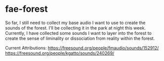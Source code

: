 # fae-forest

So far, I still need to collect my base audio I want to use to create the sounds of the forest. I'll be collecting it in the park at night this week. Currently, I have collected some sounds I want to layer into the forest to create the sense of liminality or dissociation from reality within the forest.

Current Attributions:
https://freesound.org/people/fmaudio/sounds/152912/
https://freesound.org/people/kgatto/sounds/240269/
